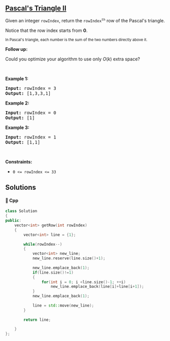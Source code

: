 ## [Pascal's Triangle II](https://leetcode.com/problems/pascals-triangle-ii)

<p>Given an integer <code>rowIndex</code>, return the <code>rowIndex<sup>th</sup></code>&nbsp;row of the Pascal&#39;s triangle.</p>

<p>Notice&nbsp;that the row index starts from&nbsp;<strong>0</strong>.</p>

<p><img alt="" src="https://upload.wikimedia.org/wikipedia/commons/0/0d/PascalTriangleAnimated2.gif" /><br />
<small>In Pascal&#39;s triangle, each number is the sum of the two numbers directly above it.</small></p>

<p><strong>Follow up:</strong></p>

<p>Could you optimize your algorithm to use only <em>O</em>(<em>k</em>) extra space?</p>

<p>&nbsp;</p>
<p><strong>Example 1:</strong></p>
<pre><strong>Input:</strong> rowIndex = 3
<strong>Output:</strong> [1,3,3,1]
</pre><p><strong>Example 2:</strong></p>
<pre><strong>Input:</strong> rowIndex = 0
<strong>Output:</strong> [1]
</pre><p><strong>Example 3:</strong></p>
<pre><strong>Input:</strong> rowIndex = 1
<strong>Output:</strong> [1,1]
</pre>
<p>&nbsp;</p>
<p><strong>Constraints:</strong></p>

<ul>
	<li><code>0 &lt;=&nbsp;rowIndex &lt;= 33</code></li>
</ul>


## Solutions
#### 🧠 Cpp
```cpp
class Solution
{
public:
    vector<int> getRow(int rowIndex)
    {
        vector<int> line = {1};
        
        while(rowIndex--)
        {
            vector<int> new_line;
            new_line.reserve(line.size()+1);
            
            new_line.emplace_back(1);
            if(line.size()!=1)
            {
                for(int i = 0; i <line.size()-1; ++i)
                    new_line.emplace_back(line[i]+line[i+1]);
            }
            new_line.emplace_back(1);
            
            line = std::move(new_line);
        }
        
        return line;
        
    }
};
```
